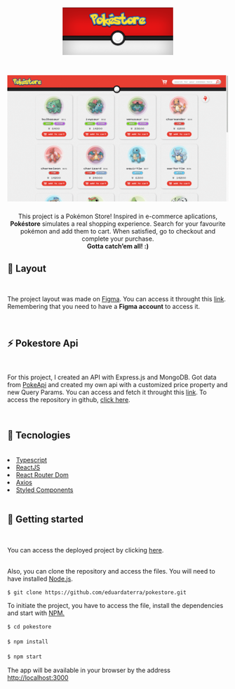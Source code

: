 <h1 align="center"><img src="./.github/header.png" alt="pokestore-logo" width="50%"/></h1>
<h1 align="center"><img src="./.github/pokestore-overview.gif" alt="pokestore-logo"/></h1>
<p align="center">This project is a Pokémon Store! Inspired in e-commerce aplications, <strong>Pokéstore</strong> simulates a real shopping experience. Search for your favourite pokémon and add them to cart. When satisfied, go to checkout and complete your purchase.<br/>
<strong>Gotta catch’em all! :)</strong></p>

## 🔖 Layout

<br/>
<p>The project layout was made on <a href="https://www.figma.com/">Figma</a>. You can access it throught this <a href="https://www.figma.com/file/QGPdksh8WTsXjlXunieGZz/Pok%C3%A9store?node-id=0%3A1">link</a>.<br/>
Remembering that you need to have a <strong>Figma account</strong> to access it.</p><br/>

## ⚡ Pokestore Api

<br/>
<p>For this project, I created an API with Express.js and MongoDB. Got data from <a href="https://pokeapi.co/">PokeApi</a> and created my own api with a customized price property and new Query Params. You can access and fetch it throught this <a href="https://pokestore-api.herokuapp.com/">link</a>. To access the repository in github, <a href="https://github.com/eduardaterra/pokestore-api">click here</a>.</p><br/>

## 🧩 Tecnologies

<br/>

<li><a href="https://www.typescriptlang.org/">Typescript</a></li>
<li><a href="https://reactjs.org/">ReactJS</a></li>
<li><a href="https://reactrouter.com/">React Router Dom</a></li>
<li><a href="https://axios-http.com/">Axios</a></li>
<li><a href="https://styled-components.com/">Styled Components</a></li>
<br/>

## 🌱 Getting started

<br/>
<p>You can access the deployed project by clicking <a href="https://pokestore-app.netlify.app/">here</a>.<br>
<br>
<p>Also, you can clone the repository and access the files. You will need to have installed <a href="https://nodejs.org/en/">Node.js</a>.

```bash
$ git clone https://github.com/eduardaterra/pokestore.git
```

<p>To initiate the project, you have to access the file, install the dependencies and start with <a href="https://www.npmjs.com/">NPM.</a></p>

```bash
$ cd pokestore

$ npm install

$ npm start
```

<p>The app will be available in your browser by the address <a href="http://localhost:3000">http://localhost:3000</a></p><br/>
